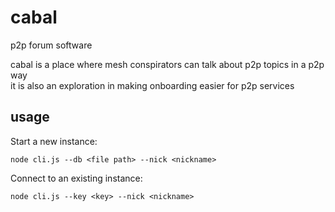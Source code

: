 # cabal
p2p forum software

cabal is a place where mesh conspirators can talk about p2p topics in a p2p way   
it is also an exploration in making onboarding easier for p2p services

## usage
Start a new instance:
```
node cli.js --db <file path> --nick <nickname>
```

Connect to an existing instance:
```
node cli.js --key <key> --nick <nickname>
```
